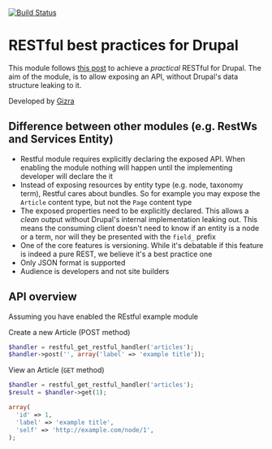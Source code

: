 [![Build Status](https://travis-ci.org/Gizra/restful.png?branch=7.x-1.x)](https://travis-ci.org/Gizra/restful)

# RESTful best practices for Drupal

This module follows [this post](http://www.vinaysahni.com/best-practices-for-a-pragmatic-restful-api) to achieve a _practical_ RESTful for Drupal.
The aim of the module, is to allow exposing an API, without Drupal's data structure leaking to it.

Developed by [Gizra](http://gizra.com)

## Difference between other modules (e.g. RestWs and Services Entity)

* Restful module requires explicitly declaring the exposed API. When enabling the
module nothing will happen until the implementing developer will declare the
it
* Instead of exposing resources by entity type (e.g. node, taxonomy term), Restful
cares about bundles. So for example you may expose the ``Article`` content type, but
not the ``Page`` content type
* The exposed properties need to be explicitly declared. This allows a _clean_ output
without Drupal's internal implementation leaking out. This means the consuming
client doesn't need to know if an entity is a node or a term, nor will they be presented
with the ``field_`` prefix
* One of the core features is versioning. While it's debatable if this feature
 is indeed a pure REST, we believe it's a best practice one
* Only JSON format is supported
* Audience is developers and not site builders


## API overview
Assuming you have enabled the REstful example module

Create a new Article (POST method)

```php
$handler = restful_get_restful_handler('articles');
$handler->post('', array('label' => 'example title'));
```

View an Article (``GET`` method)

```php
$handler = restful_get_restful_handler('articles');
$result = $handler->get(1);

array(
  'id' => 1,
  'label' => 'example title',
  'self' => 'http://example.com/node/1',
);

```





